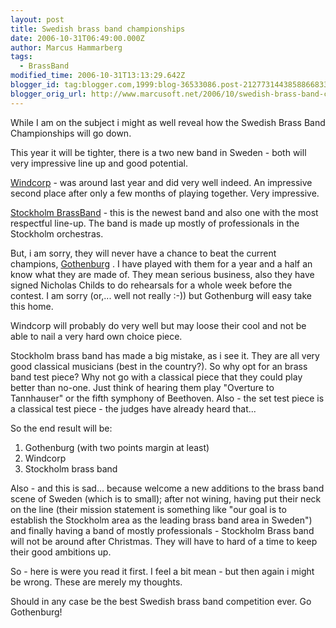 ```yaml
---
layout: post
title: Swedish brass band championships
date: 2006-10-31T06:49:00.000Z
author: Marcus Hammarberg
tags:
  - BrassBand
modified_time: 2006-10-31T13:13:29.642Z
blogger_id: tag:blogger.com,1999:blog-36533086.post-2127731443858866833
blogger_orig_url: http://www.marcusoft.net/2006/10/swedish-brass-band-championships.html
---
```


While I am on the subject i might as well reveal how the Swedish
Brass Band Championships will go down.

This year it will be tighter, there is a two new band in Sweden - both
will very impressive line up and good potential.

[Windcorp](http://www.windcorpbrassband.se/) - was around last year and
did very well indeed. An impressive second place after only a few months
of playing together. Very impressive.

[Stockholm BrassBand](http://www.stockholmbrass.se/) - this is the
newest band and also one with the most respectful line-up. The band is
made up mostly of professionals in the Stockholm orchestras.

But, i am sorry, they will never have a chance to beat the current
champions, [Gothenburg](http://www.goteborgbrassband.org.se/) . I have
played with them for a year and a half an know what they are made of.
They mean serious business, also they have signed Nicholas Childs to do
rehearsals for a whole week before the contest. I am sorry (or,... well
not really :-)) but Gothenburg will easy take this home.

Windcorp will probably do very well but may loose their cool and not be
able to nail a very hard own choice piece.

Stockholm brass band has made a big mistake, as i see it. They are all
very good classical musicians (best in the country?). So why opt for an
brass band test piece? Why not go with a classical piece that they could
play better than no-one. Just think of hearing them play "Overture to
Tannhauser" or the fifth symphony of Beethoven. Also - the set test
piece is a classical test piece - the judges have already heard
that...

So the end result will be:
1. Gothenburg (with two points margin at least)
2. Windcorp
3. Stockholm brass band

Also - and this is sad... because welcome a new additions to the brass
band scene of Sweden (which is to small); after not wining, having put
their neck on the line (their mission statement is something like "our
goal is to establish the Stockholm area as the leading brass band area
in Sweden") and finally having a band of mostly professionals -
Stockholm Brass band will not be around after Christmas. They will have
to hard of a time to keep their good ambitions up.

So - here is were you read it first. I feel a bit mean - but then again
i might be wrong. These are merely my thoughts.

Should in any case be the best Swedish brass band competition ever. Go
Gothenburg!

